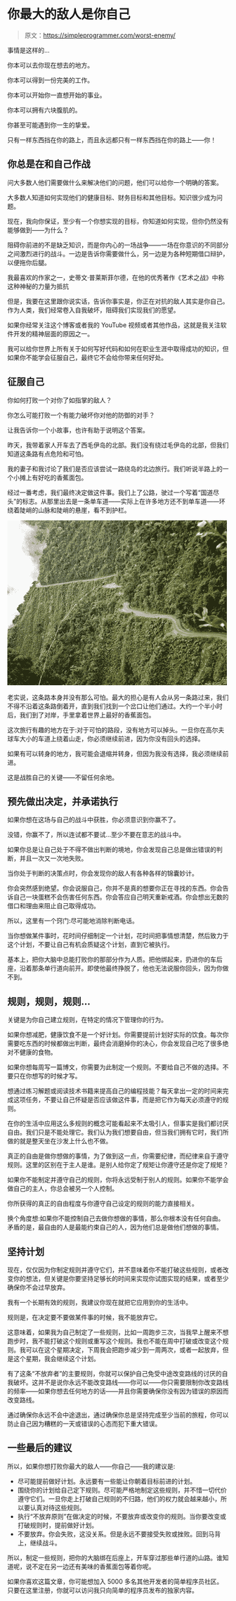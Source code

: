 # 你最大的敌人是你自己

> 原文：<https://simpleprogrammer.com/worst-enemy/>

事情是这样的…

你本可以去你现在想去的地方。

你本可以得到一份完美的工作。

你本可以开始你一直想开始的事业。

你本可以拥有六块腹肌的。

你甚至可能遇到你一生的挚爱。

只有一样东西挡在你的路上，而且永远都只有一样东西挡在你的路上——你！

## 你总是在和自己作战

问大多数人他们需要做什么来解决他们的问题，他们可以给你一个明确的答案。

大多数人知道如何实现他们的健康目标、财务目标和其他目标。知识很少成为问题。

现在，我向你保证，至少有一个你想实现的目标，你知道如何实现，但你仍然没有能够做到——为什么？

阻碍你前进的不是缺乏知识，而是你内心的一场战争——一场在你意识的不同部分之间激烈进行的战斗。一边是告诉你需要做什么，另一边是为各种短期借口辩护，以便拖你后腿。

我最喜欢的作家之一，史蒂文·普莱斯菲尔德，在他的优秀著作《艺术之战》中称这种神秘的力量为抵抗

但是，我要在这里跟你说实话，告诉你事实是，你正在对抗的敌人其实是你自己。作为人类，我们经常卷入自我破坏，阻碍我们实现我们的愿望。

如果你经常关注这个博客或者我的 YouTube 视频或者其他作品，这就是我关注软件开发的精神层面的原因之一。

我可以给你世界上所有关于如何写好代码和如何在职业生涯中取得成功的知识，但如果你不能学会征服自己，最终它不会给你带来任何好处。

## 征服自己

你如何打败一个对你了如指掌的敌人？

你怎么可能打败一个有能力破坏你对他的防御的对手？

让我告诉你一个小故事，也许有助于说明这个答案。

昨天，我带着家人开车去了西毛伊岛的北部。我们没有绕过毛伊岛的北部，但我们知道这条路有点危险和可怕。

我的妻子和我讨论了我们是否应该尝试一路绕岛的北边旅行。我们听说半路上的一个小摊上有好吃的香蕉面包。

经过一番考虑，我们最终决定做这件事。我们上了公路，驶过一个写着“国道尽头”的标志。从那里出去是一条单车道——实际上在许多地方还不到单车道——环绕着陡峭的山脉和陡峭的悬崖，看不到护栏。



![highway](img/614a2c565df1ed89ee9c453d30431398.png)



老实说，这条路本身并没有那么可怕。最大的担心是有人会从另一条路过来，我们不得不沿着这条路倒着开，直到我们找到一个岔口让他们通过。大约一个半小时后，我们到了对岸，手里拿着世界上最好的香蕉面包。

这次旅行有趣的地方在于:对于可怕的路段，没有地方可以掉头。一旦你在高尔夫球车大小的车道上绕着山走，你必须继续前进，因为你没有回头的选择。

如果有可以转身的地方，我可能会退缩并转身，但因为我没有选择，我必须继续前进。

这是战胜自己的关键——不留任何余地。

## 预先做出决定，并承诺执行

如果你想在这场与自己的战斗中获胜，你必须意识到你赢不了。

没错，你赢不了，所以连试都不要试…至少不要在意志的战斗中。

如果你总是让自己处于不得不做出判断的境地，你会发现自己总是做出错误的判断，并且一次又一次地失败。

当你处于判断的决策点时，你会发现你的敌人有各种各样的锦囊妙计。

你会突然感到绝望。你会说服自己，你并不是真的想要你正在寻找的东西。你会告诉自己一块蛋糕不会伤害任何东西。你会答应自己明天重新戒酒。你会想出无数的借口和理由来阻止自己取得成功。

所以，这里有一个窍门:尽可能地消除判断电话。

当你想做某件事时，花时间仔细制定一个计划，花时间把事情想清楚，然后致力于这个计划，不要让自己有机会质疑这个计划，直到它被执行。

基本上，把你大脑中总能打败你的那部分作为人质。把他绑起来，扔进你的车后座，沿着那条单行道向前开。即使他最终挣脱了，他也无法说服你回头，因为你做不到。

## 规则，规则，规则…

关键是为你自己建立规则，在特定的情况下管理你的行为。

如果你想减肥，健康饮食不是一个好计划。你需要提前计划好实际的饮食。每次你需要吃东西的时候都做出判断，最终会消磨掉你的决心，你会发现自己吃了很多绝对不健康的食物。

如果你想每周写一篇博文，你需要为此制定一个规则。不要给自己不做的选择。不要只在你想写的时候才写。

想通过练习解题或阅读技术书籍来提高自己的编程技能？每天拿出一定的时间来完成这项任务，不要让自己怀疑是否应该做这件事，而是把它作为每天必须遵守的规则。

在你的生活中应用这么多规则的概念可能看起来不太吸引人，但事实是我们都讨厌自由。我们只是不能处理它。我们认为我们想要自由，但当我们拥有它时，我们所做的就是整天坐在沙发上什么也不做。

真正的自由是做你想做的事情，为了做到这一点，你需要纪律，而纪律来自于遵守规则。这里的区别在于主人是谁。是别人给你定了规矩让你遵守还是你定了规矩？

如果你不能制定并遵守自己的规则，你将永远受制于别人的规则。如果你不能学会做自己的主人，你总会被另一个人控制。

你所获得的真正的自由程度与你遵守自己设定的规则的能力直接相关。

换个角度想:如果你不能控制自己去做你想做的事情，那么你根本没有任何自由。矛盾的是，最自由的人是最能约束自己的人，因为他们总是做他们想做的事情。

## 坚持计划

现在，仅仅因为你制定规则并遵守它们，并不意味着你不能打破这些规则，或者改变你的想法，但关键是你要坚持足够长的时间来实现你试图实现的结果，或者至少确保你不会过早放弃。

我有一个长期有效的规则，我建议你现在就把它应用到你的生活中。

规则是，在决定要不要做某件事的时候，我不能放弃它。

这意味着，如果我为自己制定了一些规则，比如一周跑步三次，当我早上醒来不想跑步时，我不能打破这个规则或重写这个规则。我也不能在周中打破或改变这个规则。我可以在这个星期决定，下周我会把跑步减少到一周两次，或者一起放弃，但是这个星期，我会继续这个计划。

有了这条“不放弃者”的主要规则，你就可以保护自己免受中途改变路线的讨厌的自我破坏。这并不是说你永远不能改变路线——你可以——你只需要限制你改变路线的频率——如果你想去任何地方的话——并且你需要确保你没有因为错误的原因而改变路线。

通过确保你永远不会中途退出，通过确保你总是坚持完成至少当前的旅程，你可以防止自己因为糟糕的一天或错误的心态而犯下重大错误。

## 一些最后的建议

所以，如果你想打败你最大的敌人——你自己——我的建议是:

*   尽可能提前做好计划。永远要有一些能让你朝着目标前进的计划。
*   围绕你的计划给自己定下规则。尽可能严格地制定这些规则，并不惜一切代价遵守它们。一旦你走上打破自己规则的不归路，他们的权力就会越来越小，所以要认真对待这些规则。
*   执行“不放弃原则”在做决定的时候，不要放弃或改变你的规则。当你要改变或打破规则时，提前做好计划。
*   不要放弃。你会失败，这没关系。但是永远不要接受失败或挫败。回到马背上，继续战斗。

所以，制定一些规则，把你的大脑绑在后座上，开车穿过那些单行道的山路。谁知道呢，说不定在另一边还有美味的香蕉面包等着你呢。

如果你喜欢这篇文章，你可能想加入 5000 多名其他开发者的简单程序员社区。只要在这里注册，你就可以访问我只向简单的程序员发布的独家内容。